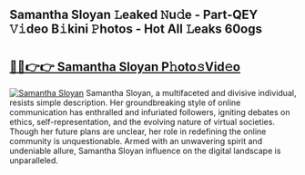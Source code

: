 ## Samantha Sloyan 𝙻eaked 𝙽u𝚍e - Part-QEY 𝚅𝚒deo B𝚒kini 𝙿hotos - Hot All 𝙻eaks 60ogs

# <h2><a href="http://ld2vcv.urlbe.top/?page=Samantha+Sloyan">🔗🔗👉👉 Samantha Sloyan P𝚑oto𝚜Vid𝚎o</a></h2>

[![Samantha Sloyan](https://i.imgur.com/eBuTRDB.gif)](http://ld2vcv.urlbe.top/?page=Samantha+Sloyan)
Samantha Sloyan, a multifaceted and divisive individual, resists simple description. Her groundbreaking style of online communication has enthralled and infuriated followers, igniting debates on ethics, self-representation, and the evolving nature of virtual societies. Though her future plans are unclear, her role in redefining the online community is unquestionable. Armed with an unwavering spirit and undeniable allure, Samantha Sloyan influence on the digital landscape is unparalleled.
